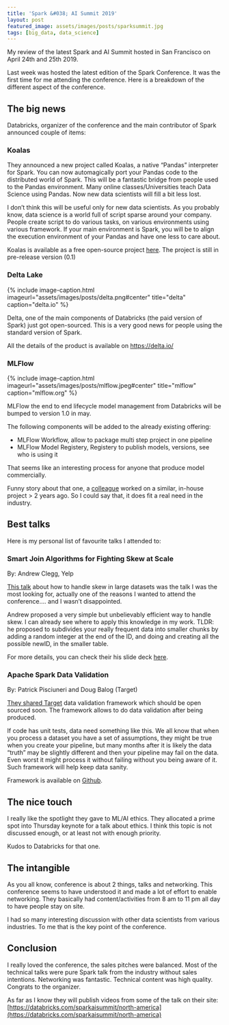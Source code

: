 ```yaml
---
title: 'Spark &#038; AI Summit 2019'
layout: post
featured_image: assets/images/posts/sparksummit.jpg
tags: [big_data, data_science]
---
```

My review of the latest Spark and AI Summit hosted in San Francisco on April 24th and 25th 2019.

<!--more-->

Last week was hosted the latest edition of the Spark Conference. It was the first time for me attending the conference. Here is a breakdown of the different aspect of the conference.

## The big news

Databricks, organizer of the conference and the main contributor of Spark announced couple of items:

### Koalas

They announced a new project called Koalas, a native &#8220;Pandas&#8221; interpreter for Spark. You can now automagically port your Pandas code to the distributed world of Spark. This will be a fantastic bridge from people used to the Pandas environment. Many online classes/Universities teach Data Science using Pandas. Now new data scientists will fill a bit less lost.

I don&#8217;t think this will be useful only for new data scientists. As you probably know, data science is a world full of script sparse around your company. People create script to do various tasks, on various environments using various framework. If your main environment is Spark, you will be to align the execution environment of your Pandas and have one less to care about.

Koalas is available as a free open-source project [here](https://github.com/databricks/koalas). The project is still in pre-release version (0.1)

### Delta Lake

{% include image-caption.html imageurl="assets/images/posts/delta.png#center"
title="delta" caption="delta.io" %}

Delta, one of the main components of Databricks (the paid version of Spark) just got open-sourced. This is a very good news for people using the standard version of Spark.

All the details of the product is available on <https://delta.io/>

### MLFlow

{% include image-caption.html imageurl="assets/images/posts/mlflow.jpeg#center"
title="mlflow" caption="mlflow.org" %}

MLFlow the end to end lifecycle model management from Databricks will be bumped to version 1.0 in may.

The following components will be added to the already existing offering:

* MLFlow Workflow, allow to package multi step project in one pipeline
* MLFlow Model Registery, Registery to publish models, versions, see who is using it

That seems like an interesting process for anyone that produce model commercially.

Funny story about that one, a [colleague](https://www.linkedin.com/in/pascalpotvin/) worked on a similar, in-house project > 2 years ago. So I could say that, it does fit a real need in the industry.

## Best talks

Here is my personal list of favourite talks I attended to:

### Smart Join Algorithms for Fighting Skew at Scale

By: Andrew Clegg, Yelp

[This talk](https://databricks.com/sparkaisummit/north-america/sessions-single-2019?id=30) about how to handle skew in large datasets was the talk I was the most looking for, actually one of the reasons I wanted to attend the conference&#8230;. and I wasn&#8217;t disappointed.

Andrew proposed a very simple but unbelievably efficient way to handle skew. I can already see where to apply this knowledge in my work. TLDR: he proposed to subdivides your really frequent data into smaller chunks by adding a random integer at the end of the ID, and doing and creating all the possible newID, in the smaller table.

For more details, you can check their his slide deck [here](https://docs.google.com/presentation/d/1AC6yqKjj-hfMYZxGb6mnJ4gn6tv_KscSHG_W7y1Py3A/edit?usp=sharing).

### Apache Spark Data Validation

By: Patrick Pisciuneri and Doug Balog (Target)

[They shared Target](https://databricks.com/sparkaisummit/north-america/sessions-single-2019?id=100) data validation framework which should be open sourced soon. The framework allows to do data validation after being produced.

If code has unit tests, data need something like this. We all know that when you process a dataset you have a set of assumptions, they might be true when you create your pipeline, but many months after it is likely the data &#8220;truth&#8221; may be slightly different and then your pipeline may fail on the data. Even worst it might process it without failing without you being aware of it. Such framework will help keep data sanity.

Framework is available on [Github](https://github.com/target/data-validator).

## The nice touch

I really like the spotlight they gave to ML/AI ethics. They allocated a prime spot into Thursday keynote for a talk about ethics. I think this topic is not discussed enough, or at least not with enough priority.

Kudos to Databricks for that one.

## The intangible

As you all know, conference is about 2 things, talks and networking. This conference seems to have understood it and made a lot of effort to enable networking. They basically had content/activities from 8 am to 11 pm all day to have people stay on site.

I had so many interesting discussion with other data scientists from various industries. To me that is the key point of the conference.

## Conclusion

I really loved the conference, the sales pitches were balanced. Most of the technical talks were pure Spark talk from the industry without sales intentions. Networking was fantastic. Technical content was high quality. Congrats to the organizer.

As far as I know they will publish videos from some of the talk on their site: [https://databricks.com/sparkaisummit/north-america](https://databricks.com/sparkaisummit/north-america)
